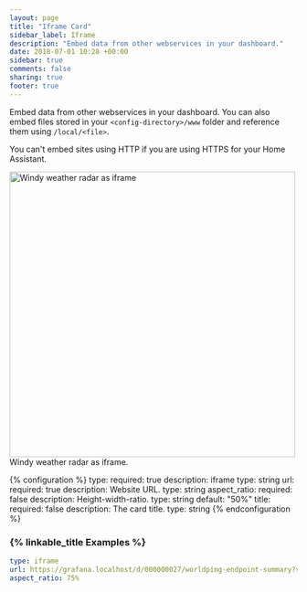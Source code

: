 ```yaml
---
layout: page
title: "Iframe Card"
sidebar_label: Iframe
description: "Embed data from other webservices in your dashboard."
date: 2018-07-01 10:28 +00:00
sidebar: true
comments: false
sharing: true
footer: true
---
```


Embed data from other webservices in your dashboard. You can also embed files stored in your `<config-directory>/www` folder and reference them using `/local/<file>`.

<p class='note warning'>
You can't embed sites using HTTP if you are using HTTPS for your Home Assistant.
</p>

<p class='img'>
  <img width="500" src='/images/lovelace/lovelace_iframe.png' alt='Windy weather radar as iframe'>
  Windy weather radar as iframe.
</p>

{% configuration %}
type:
  required: true
  description: iframe
  type: string
url:
  required: true
  description: Website URL.
  type: string
aspect_ratio:
  required: false
  description: Height-width-ratio.
  type: string
  default: "50%"
title:
  required: false
  description: The card title.
  type: string
{% endconfiguration %}

### {% linkable_title Examples %}

```yaml
type: iframe
url: https://grafana.localhost/d/000000027/worldping-endpoint-summary?var-probe=All&panelId=2&fullscreen&orgId=3&theme=light
aspect_ratio: 75%
```
